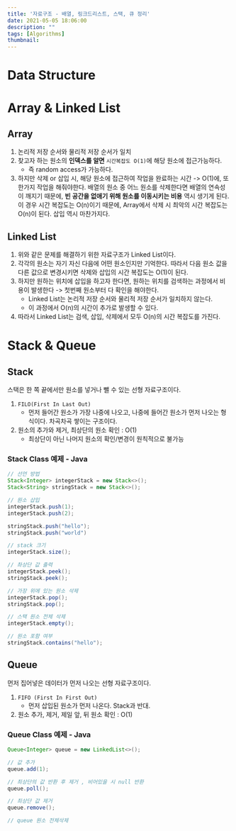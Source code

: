 ```yaml
---
title: '자료구조 - 배열, 링크드리스트, 스택, 큐 정리'
date: 2021-05-05 18:06:00
description: ""
tags: [Algorithms]
thumbnail: 
---  
```


# Data Structure

# Array & Linked List

## Array 
1. 논리적 저장 순서와 물리적 저장 순서가 일치
2. 찾고자 하는 원소의 **인덱스를 알면** `시간복잡도 O(1)`에 해당 원소에 접근가능하다.
    - 즉 random access가 가능하다.
3. 하지만 삭제 or 삽입 시, 해당 원소에 접근하여 작업을 완료하는 시간 -> O(1)에, 또 한가지 작업을 해줘야한다. 배열의 원소 중 어느 원소를 삭제한다면 배열의 연속성이 깨지기 때문에, **빈 공간을 없애기 위해 원소를 이동시키는 비용** 역시 생기게 된다. 이 경우 시간 복잡도는 O(n)이기 때문에, Array에서 삭제 시 최악의 시간 복잡도는 O(n)이 된다. 삽입 역시 마찬가지다.

## Linked List
1. 위와 같은 문제를 해결하기 위한 자료구조가 Linked List이다. 
2. 각각의 원소는 자기 자신 다음에 어떤 원소인지만 기억한다. 따라서 다음 원소 값을 다른 값으로 변경시키면 삭제와 삽입의 시간 복잡도는 O(1)이 된다. 
3. 하지만 원하는 위치에 삽입을 하고자 한다면, 원하는 위치를 검색하는 과정에서 비용이 발생한다 -> 첫번째 원소부터 다 확인을 해야한다. 
    - Linked List는 논리적 저장 순서와 물리적 저장 순서가 일치하지 않는다. 
    - 이 과정에서 O(n)의 시간이 추가로 발생할 수 있다.
4. 따라서 Linked List는 검색, 삽입, 삭제에서 모두 O(n)의 시간 복잡도를 가진다.

# Stack & Queue 

## Stack
스택은 한 쪽 끝에서만 원소를 넣거나 뺄 수 있는 선형 자료구조이다. 

1. `FILO(First In Last Out)`
    - 먼저 들어간 원소가 가장 나중에 나오고, 나중에 들어간 원소가 먼저 나오는 형식이다. 차곡차곡 쌓이는 구조이다. 
2. 원소의 추가와 제거, 최상단의 원소 확인 : O(1)
    - 최상단이 아닌 나머지 원소의 확인/변경이 원칙적으로 불가능

### Stack Class 예제 - Java

``` java
// 선언 방법 
Stack<Integer> integerStack = new Stack<>();
Stack<String> stringStack = new Stack<>();

// 원소 삽입
integerStack.push(1);
integerStack.push(2);

stringStack.push("hello");
stringStack.push("world")

// stack 크기
integerStack.size();

// 촤상단 값 출력 
integerStack.peek();
stringStack.peek();

// 가장 위에 있는 원소 삭제
integerStack.pop();
stringStack.pop();

// 스택 원소 전체 삭제
integerStack.empty();

// 원소 포함 여부
stringStack.contains("hello");

```

## Queue
먼저 집어넣은 데이터가 먼저 나오는 선형 자료구조이다.
1. `FIFO (First In First Out) `
    - 먼저 삽입된 원소가 먼저 나온다. Stack과 반대.
2. 원소 추가, 제거, 제일 앞, 뒤 원소 확인 : O(1)

### Queue Class 예제 - Java 

``` java
Queue<Integer> queue = new LinkedList<>();

// 값 추가 
queue.add(1); 

// 최상단의 값 반환 후 제거 , 비어있을 시 null 반환
queue.poll();

// 최상단 값 제거 
queue.remove();

// queue 원소 전체삭제 

```